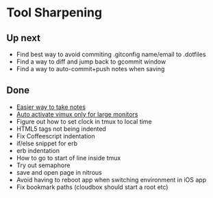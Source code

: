 # Tool Sharpening

## Up next

- Find best way to avoid commiting .gitconfig name/email to .dotfiles
- Find a way to diff and jump back to gcommit window
- Find a way to auto-commit+push notes when saving

## Done

- [Easier way to take notes](https://github.com/balvig/.dotfiles/commit/a6251ab171a1a21c9bdac34c658f0d98a2ad8dbf)
- [Auto activate vimux only for large monitors](https://github.com/balvig/.dotfiles/commit/8de036158c2d378062907672d4d62d3fd17764ac)
- Figure out how to set clock in tmux to local time
- HTML5 tags not being indented
- Fix Coffeescript indentation
- if/else snippet for erb
- erb indentation
- How to go to start of line inside tmux
- Try out semaphore
- save and open page in nitrous
- Avoid having to reboot app when switching environment in iOS app
- Fix bookmark paths (cloudbox should start a root etc)
